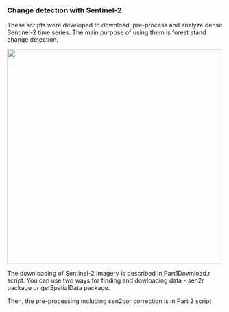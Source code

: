### Change detection with Sentinel-2
These scripts were developed to download, pre-process and analyze dense Sentinel-2 time series. 
The main purpose of using them is forest stand change detection.


<img src="milicz_DATA.jpg" width="500">

The downloading of Sentinel-2 imagery is described in Part1Download.r script. You can use two ways for finding and dowloading data - sen2r package or getSpatialData package.

Then, the pre-processing including sen2cor correction is in Part 2 script